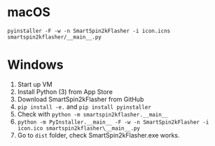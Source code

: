 # macOS

`pyinstaller -F -w -n SmartSpin2kFlasher -i icon.icns smartspin2kflasher/__main__.py`

# Windows

1. Start up VM
2. Install Python (3) from App Store
3. Download SmartSpin2kFlasher from GitHub
4. `pip install -e.` and `pip install pyinstaller`
5. Check with `python -m smartspin2kflasher.__main__`
6. `python -m PyInstaller.__main__ -F -w -n SmartSpin2kFlasher -i icon.ico smartspin2kflasher\__main__.py`
7. Go to `dist` folder, check SmartSpin2kFlasher.exe works.
